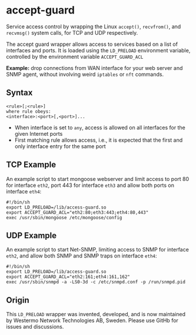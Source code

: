 # accept-guard

Service access control by wrapping the Linux `accept()`, `recvfrom()`,
and `recvmsg()` system calls, for TCP and UDP respectively.

The accept guard wrapper allows access to services based on a list of
interfaces and ports.  It is loaded using the `LD_PRELOAD` environment
variable, controlled by the environment variable `ACCEPT_GUARD_ACL`

**Example:** drop connections from WAN interface for your web server and
	SNMP agent, without involving weird `iptables` or `nft` commands.


## Syntax

```
<rule>[;<rule>]
where rule obeys:
<interface>:<port>[,<port>]...
```

- When interface is set to `any`, access is allowed on all interfaces
  for the given Internet ports
- First matching rule allows access, i.e., it is expected that the first
  and only interface entry for the same port


## TCP Example

An example script to start mongoose webserver and limit access to port
80 for interface `eth2`, port 443 for interface `eth3` and allow both
ports on interface `eth4`:

```
#!/bin/sh
export LD_PRELOAD=/lib/access-guard.so
export ACCEPT_GUARD_ACL="eth2:80;eth3:443;eth4:80,443"
exec /usr/sbin/mongoose /etc/mongoose/config
```


## UDP Example

An example script to start Net-SNMP, limiting access to SNMP for
interface `eth2`, and allow both SNMP and SNMP traps on interface
`eth4`:

```
#!/bin/sh
export LD_PRELOAD=/lib/access-guard.so
export ACCEPT_GUARD_ACL="eth2:161;eth4:161,162"
exec /usr/sbin/snmpd -a -LS0-3d -c /etc/snmpd.conf -p /run/snmpd.pid
```


## Origin

This `LD_PRELOAD` wrapper was invented, developed, and is now maintained
by Westermo Network Technologies AB, Sweden.  Please use GitHb for issues
and discussions.
